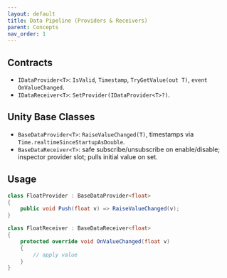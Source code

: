 ```yaml
---
layout: default
title: Data Pipeline (Providers & Receivers)
parent: Concepts
nav_order: 1
---
```


## Contracts
- `IDataProvider<T>`: `IsValid`, `Timestamp`, `TryGetValue(out T)`, `event OnValueChanged`.
- `IDataReceiver<T>`: `SetProvider(IDataProvider<T>?)`.

## Unity Base Classes
- `BaseDataProvider<T>`: `RaiseValueChanged(T)`, timestamps via `Time.realtimeSinceStartupAsDouble`.
- `BaseDataReceiver<T>`: safe subscribe/unsubscribe on enable/disable; inspector provider slot; pulls initial value on set.

## Usage
```csharp
class FloatProvider : BaseDataProvider<float>
{
    public void Push(float v) => RaiseValueChanged(v);
}

class FloatReceiver : BaseDataReceiver<float>
{
    protected override void OnValueChanged(float v)
    {
        // apply value
    }
}
```

